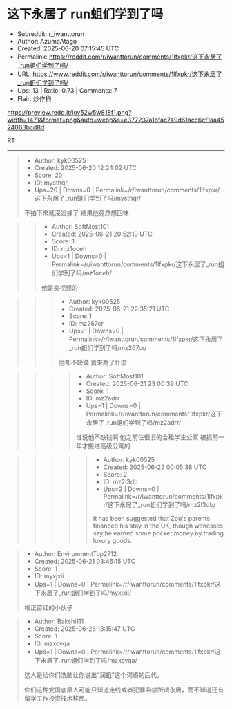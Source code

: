# 这下永居了 run蛆们学到了吗

- Subreddit: r_iwanttorun
- Author: AzumaAtago
- Created: 2025-06-20 07:15:45 UTC
- Permalink: https://reddit.com/r/iwanttorun/comments/1lfxpkr/这下永居了_run蛆们学到了吗/
- URL: https://www.reddit.com/r/iwanttorun/comments/1lfxpkr/这下永居了_run蛆们学到了吗/
- Ups: 13 | Ratio: 0.73 | Comments: 7
- Flair: 炒作狗


<https://preview.redd.it/lov52w5w818f1.png?width=1471&format=png&auto=webp&s=e377237a1bfac749d61acc6cf1aa4524063bcd8d>

RT


---

> - Author: kyk00525
> - Created: 2025-06-20 12:24:02 UTC
> - Score: 20
> - ID: mysthqr
> - Ups=20 | Downs=0 | Permalink=/r/iwanttorun/comments/1lfxpkr/这下永居了_run蛆们学到了吗/mysthqr/
>
> 不拍下來就沒證據了 結果他竟然想回味

>> - Author: SoftMost101
>> - Created: 2025-06-21 20:52:19 UTC
>> - Score: 1
>> - ID: mz1oceh
>> - Ups=1 | Downs=0 | Permalink=/r/iwanttorun/comments/1lfxpkr/这下永居了_run蛆们学到了吗/mz1oceh/
>>
>> 他是卖视频的

>>> - Author: kyk00525
>>> - Created: 2025-06-21 22:35:21 UTC
>>> - Score: 1
>>> - ID: mz267cr
>>> - Ups=1 | Downs=0 | Permalink=/r/iwanttorun/comments/1lfxpkr/这下永居了_run蛆们学到了吗/mz267cr/
>>>
>>> 他都不缺錢 賣來為了什麼

>>>> - Author: SoftMost101
>>>> - Created: 2025-06-21 23:00:39 UTC
>>>> - Score: 1
>>>> - ID: mz2adrr
>>>> - Ups=1 | Downs=0 | Permalink=/r/iwanttorun/comments/1lfxpkr/这下永居了_run蛆们学到了吗/mz2adrr/
>>>>
>>>> 谁说他不缺钱啊 他之前住很旧的合租学生公寓 被抓前一年才搬进高级公寓的

>>>>> - Author: kyk00525
>>>>> - Created: 2025-06-22 00:05:38 UTC
>>>>> - Score: 2
>>>>> - ID: mz2l3db
>>>>> - Ups=2 | Downs=0 | Permalink=/r/iwanttorun/comments/1lfxpkr/这下永居了_run蛆们学到了吗/mz2l3db/
>>>>>
>>>>> It has been suggested that Zou's parents financed his stay in the UK, though witnesses say he earned some pocket money by trading luxury goods.

> - Author: EnvironmentTop2712
> - Created: 2025-06-21 03:46:15 UTC
> - Score: 1
> - ID: myxjxii
> - Ups=1 | Downs=0 | Permalink=/r/iwanttorun/comments/1lfxpkr/这下永居了_run蛆们学到了吗/myxjxii/
>
> 根正苗红的小伙子

> - Author: Bakshi111
> - Created: 2025-06-26 18:15:47 UTC
> - Score: 1
> - ID: mzxcvqa
> - Ups=1 | Downs=0 | Permalink=/r/iwanttorun/comments/1lfxpkr/这下永居了_run蛆们学到了吗/mzxcvqa/
>
> 这人是给你们洗脑让你说出“润蛆”这个词语的后代。
> 
> 你们这种党国底层人可能只知道走线或者犯罪监禁所谓永居，而不知道还有留学工作投资技术移民。
